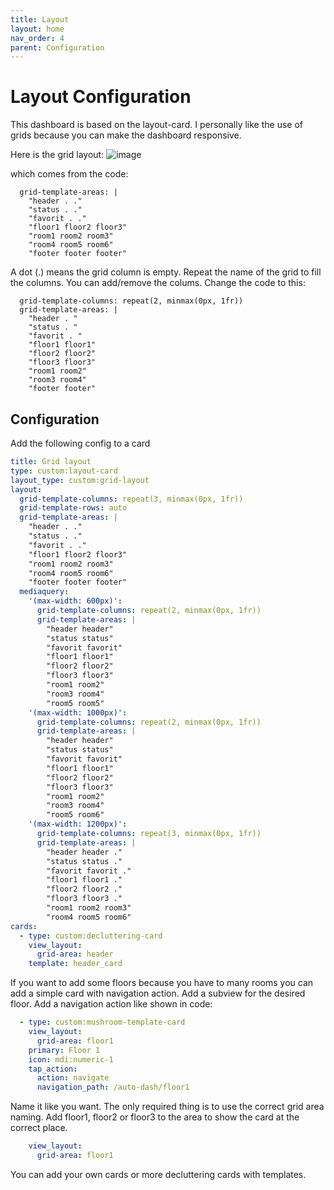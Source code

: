 ```yaml
---
title: Layout
layout: home
nav_order: 4
parent: Configuration
---
```


# Layout Configuration

This dashboard is based on the layout-card.
I personally like the use of grids because you can make the dashboard responsive.

Here is the grid layout:
![image](https://github.com/xBourner/auto-dash/assets/64064679/02174034-e860-49e9-abf7-5c33b973f766)

which comes from the code:

```
  grid-template-areas: |
    "header . ."
    "status . ."
    "favorit . ."
    "floor1 floor2 floor3"
    "room1 room2 room3"
    "room4 room5 room6"  
    "footer footer footer"
```

A dot (.) means the grid column is empty. Repeat the name of the grid to fill the columns.
You can add/remove the colums. Change the code to this:

```
  grid-template-columns: repeat(2, minmax(0px, 1fr))
  grid-template-areas: |
    "header . "
    "status . "
    "favorit . "
    "floor1 floor1"
    "floor2 floor2"
    "floor3 floor3"
    "room1 room2"
    "room3 room4"  
    "footer footer"
```
## Configuration

Add the following config to a card

```yaml
title: Grid layout
type: custom:layout-card
layout_type: custom:grid-layout
layout:
  grid-template-columns: repeat(3, minmax(0px, 1fr))
  grid-template-rows: auto
  grid-template-areas: |
    "header . ."
    "status . ."
    "favorit . ."
    "floor1 floor2 floor3"
    "room1 room2 room3"
    "room4 room5 room6"  
    "footer footer footer" 
  mediaquery:
    '(max-width: 600px)':
      grid-template-columns: repeat(2, minmax(0px, 1fr))
      grid-template-areas: |
        "header header"
        "status status"
        "favorit favorit"
        "floor1 floor1"
        "floor2 floor2"
        "floor3 floor3"
        "room1 room2" 
        "room3 room4" 
        "room5 room5" 
    '(max-width: 1000px)':
      grid-template-columns: repeat(2, minmax(0px, 1fr))
      grid-template-areas: |
        "header header" 
        "status status"
        "favorit favorit"
        "floor1 floor1"
        "floor2 floor2"
        "floor3 floor3"
        "room1 room2" 
        "room3 room4" 
        "room5 room6"
    '(max-width: 1200px)':
      grid-template-columns: repeat(3, minmax(0px, 1fr))
      grid-template-areas: |
        "header header ." 
        "status status ."
        "favorit favorit ."
        "floor1 floor1 ."
        "floor2 floor2 ."
        "floor3 floor3 ."
        "room1 room2 room3" 
        "room4 room5 room6"
cards:
  - type: custom:decluttering-card
    view_layout:
      grid-area: header
    template: header_card

```

If you want to add some floors because you have to many rooms you can add a simple card with navigation action.
Add a subview for the desired floor. Add a navigation action like shown in code:


```yaml
  - type: custom:mushroom-template-card
    view_layout:
      grid-area: floor1
    primary: Floor 1
    icon: mdi:numeric-1
    tap_action:
      action: navigate
      navigation_path: /auto-dash/floor1
```

Name it like you want. The only required thing is to use the correct grid area naming. 
Add floor1, floor2 or floor3 to the area to show the card at the correct place.

```yaml
    view_layout:
      grid-area: floor1
```

You can add your own cards or more decluttering cards with templates.
